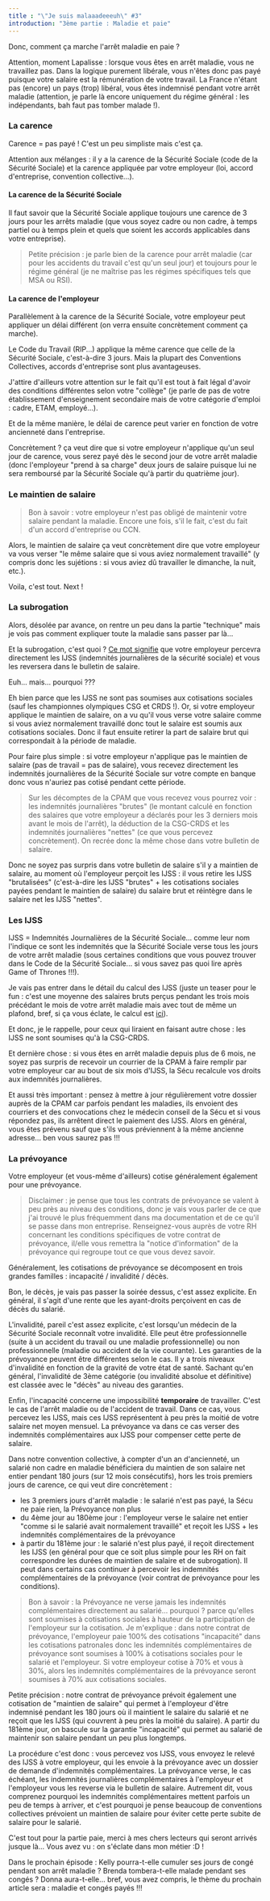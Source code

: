```yaml
---
title : "\"Je suis malaaadeeeuh\" #3"
introduction: "3ème partie : Maladie et paie"
---
```


Donc, comment ça marche l'arrêt maladie en paie ?

Attention, moment Lapalisse : lorsque vous êtes en arrêt maladie, vous ne travaillez pas. Dans la logique purement libérale, vous n'êtes donc pas payé puisque votre salaire est la rémunération de votre travail. La France n'étant pas (encore) un pays (trop) libéral, vous êtes indemnisé pendant votre arrêt maladie (attention, je parle là encore uniquement du régime général : les indépendants, bah faut pas tomber malade !).

### La carence

Carence = pas payé ! C'est un peu simpliste mais c'est ça.

Attention aux mélanges : il y a la carence de la Sécurité Sociale (code de la Sécurité Sociale) et la carence appliquée par votre employeur (loi, accord d'entreprise, convention collective...).

#### La carence de la Sécurité Sociale

Il faut savoir que la Sécurité Sociale applique toujours une carence de 3 jours pour les arrêts maladie (que vous soyez cadre ou non cadre, à temps partiel ou à temps plein et quels que soient les accords applicables dans votre entreprise).

> Petite précision : je parle bien de la carence pour arrêt maladie (car pour les accidents du travail c'est qu'un seul jour) et toujours pour le régime général (je ne maîtrise pas les régimes spécifiques tels que MSA ou RSI).

#### La carence de l'employeur

Parallèlement à la carence de la Sécurité Sociale, votre employeur peut appliquer un délai différent (on verra ensuite concrètement comment ça marche).

Le Code du Travail (RIP...) applique la même carence que celle de la Sécurité Sociale, c'est-à-dire 3 jours. Mais la plupart des Conventions Collectives, accords d'entreprise sont plus avantageuses.

J'attire d'ailleurs votre attention sur le fait qu'il est tout à fait légal d'avoir des conditions différentes selon votre "collège" (je parle de pas de votre établissement d'enseignement secondaire mais de votre catégorie d'emploi : cadre, ETAM, employé...).

Et de la même manière, le délai de carence peut varier en fonction de votre ancienneté dans l'entreprise.

Concrètement ? ça veut dire que si votre employeur n'applique qu'un seul jour de carence, vous serez payé dès le second jour de votre arrêt maladie (donc l'employeur "prend à sa charge" deux jours de salaire puisque lui ne sera remboursé par la Sécurité Sociale qu'à partir du quatrième jour).

### Le maintien de salaire

> Bon à savoir : votre employeur n'est pas obligé de maintenir votre salaire pendant la maladie. Encore une fois, s'il le fait, c'est du fait d'un accord d'entreprise ou CCN.

Alors, le maintien de salaire ça veut concrètement dire que votre employeur va vous verser "le même salaire que si vous aviez normalement travaillé" (y compris donc les sujétions : si vous aviez dû travailler le dimanche, la nuit, etc.).

Voila, c'est tout. Next !

### La subrogation

Alors, désolée par avance, on rentre un peu dans la partie "technique" mais je vois pas comment expliquer toute la maladie sans passer par là...

Et la subrogation, c'est quoi ? [Ce mot signifie](https://youtu.be/slP4oNsJsHs) que votre employeur percevra directement les IJSS (indemnités journalières de la sécurité sociale) et vous les reversera dans le bulletin de salaire.

Euh... mais... pourquoi ???

Eh bien parce que les IJSS ne sont pas soumises aux cotisations sociales (sauf les championnes olympiques CSG et CRDS !). Or, si votre employeur applique le maintien de salaire, on a vu qu'il vous verse votre salaire comme si vous aviez normalement travaillé donc tout le salaire est soumis aux cotisations sociales. Donc il faut ensuite retirer la part de salaire brut qui correspondait à la période de maladie.

Pour faire plus simple : si votre employeur n'applique pas le maintien de salaire (pas de travail = pas de salaire), vous recevez directement les indemnités journalières de la Sécurité Sociale sur votre compte en banque donc vous n'auriez pas cotisé pendant cette période.

> Sur les décomptes de la CPAM que vous recevez vous pourrez voir : les indemnités journalières "brutes" (le montant calculé en fonction des salaires que votre employeur a déclarés pour les 3 derniers mois avant le mois de l'arrêt), la déduction de la CSG-CRDS et les indemnités journalières "nettes" (ce que vous percevez concrètement). On recrée donc la même chose dans votre bulletin de salaire.

Donc ne soyez pas surpris dans votre bulletin de salaire s'il y a maintien de salaire, au moment où l'employeur perçoit les IJSS : il vous retire les IJSS "brutalisées" (c'est-à-dire les IJSS "brutes" + les cotisations sociales payées pendant le maintien de salaire) du salaire brut et réintègre dans le salaire net les IJSS "nettes".

### Les IJSS

IJSS = Indemnités Journalières de la Sécurité Sociale... comme leur nom l'indique ce sont les indemnités que la Sécurité Sociale verse tous les jours de votre arrêt maladie (sous certaines conditions que vous pouvez trouver dans le Code de la Sécurité Sociale... si vous savez pas quoi lire après Game of Thrones !!!).

Je vais pas entrer dans le détail du calcul des IJSS (juste un teaser pour le fun : c'est une moyenne des salaires bruts perçus pendant les trois mois précédant le mois de votre arrêt maladie mais avec tout de même un plafond, bref, si ça vous éclate, le calcul est [ici](http://www.ameli.fr/employeurs/vos-demarches/arret-maladie-conges/l-8217-arret-de-travail-pour-maladie/indemnites-journalieres.php)).

Et donc, je le rappelle, pour ceux qui liraient en faisant autre chose : les IJSS ne sont soumises qu'à la CSG-CRDS.

Et dernière chose : si vous êtes en arrêt maladie depuis plus de 6 mois, ne soyez pas surpris de recevoir un courrier de la CPAM à faire remplir par votre employeur car au bout de six mois d'IJSS, la Sécu recalcule vos droits aux indemnités journalières.

Et aussi très important : pensez à mettre à jour régulièrement votre dossier auprès de la CPAM car parfois pendant les maladies, ils envoient des courriers et des convocations chez le médecin conseil de la Sécu et si vous répondez pas, ils arrêtent direct le paiement des IJSS. Alors en général, vous êtes prévenu sauf que s'ils vous préviennent à la même ancienne adresse... ben vous saurez pas !!!

### La prévoyance

Votre employeur (et vous-même d'ailleurs) cotise généralement également pour une prévoyance.

> Disclaimer : je pense que tous les contrats de prévoyance se valent à peu près au niveau des conditions, donc je vais vous parler de ce que j'ai trouvé le plus fréquemment dans ma documentation et de ce qu'il se passe dans mon entreprise. Renseignez-vous auprès de votre RH concernant les conditions spécifiques de votre contrat de prévoyance, il/elle vous remettra la "notice d'information" de la prévoyance qui regroupe tout ce que vous devez savoir.

Généralement, les cotisations de prévoyance se décomposent en trois grandes familles : incapacité / invalidité / décès.

Bon, le décès, je vais pas passer la soirée dessus, c'est assez explicite. En général, il s'agit d'une rente que les ayant-droits perçoivent en cas de décès du salarié.

L'invalidité, pareil c'est assez explicite, c'est lorsqu'un médecin de la Sécurité Sociale reconnaît votre invalidité. Elle peut être professionnelle (suite à un accident du travail ou une maladie professionnelle) ou non professionnelle (maladie ou accident de la vie courante). Les garanties de la prévoyance peuvent être différentes selon le cas. Il y a trois niveaux d'invalidité en fonction de la gravité de votre état de santé. Sachant qu'en général, l'invalidité de 3ème catégorie (ou invalidité absolue et définitive) est classée avec le "décès" au niveau des garanties.

Enfin, l'incapacité concerne une impossibilité **temporaire** de travailler. C'est le cas de l'arrêt maladie ou de l'accident de travail. Dans ce cas, vous percevez les IJSS, mais ces IJSS représentent à peu près la moitié de votre salaire net moyen mensuel. La prévoyance va dans ce cas verser des indemnités complémentaires aux IJSS pour compenser cette perte de salaire.

Dans notre convention collective, à compter d'un an d'ancienneté, un salarié non cadre en maladie bénéficiera du maintien de son salaire net entier pendant 180 jours (sur 12 mois consécutifs), hors les trois premiers jours de carence, ce qui veut dire concrètement :

 - les 3 premiers jours d'arrêt maladie : le salarié n'est pas payé, la Sécu ne paie rien, la Prévoyance non plus
  - du 4ème jour au 180ème jour : l'employeur verse le salaire net entier "comme si le salarié avait normalement travaillé" et reçoit les IJSS + les indemnités complémentaires de la prévoyance
  - à partir du 181ème jour : le salarié n'est plus payé, il reçoit directement les IJSS (en général pour que ce soit plus simple pour les RH on fait correspondre les durées de maintien de salaire et de subrogation). Il peut dans certains cas continuer à percevoir les indemnités complémentaires de la prévoyance (voir contrat de prévoyance pour les conditions).

> Bon à savoir : la Prévoyance ne verse jamais les indemnités complémentaires directement au salarié... pourquoi ? parce qu'elles sont soumises à cotisations sociales à hauteur de la participation de l'employeur sur la cotisation. Je m'explique : dans notre contrat de prévoyance, l'employeur paie 100% des cotisations "incapacité" dans les cotisations patronales donc les indemnités complémentaires de prévoyance sont soumises à 100% à cotisations sociales pour le salarié et l'employeur. Si votre employeur cotise à 70% et vous à 30%, alors les indemnités complémentaires de la prévoyance seront soumises à 70% aux cotisations sociales.

Petite précision : notre contrat de prévoyance prévoit également une cotisation de "maintien de salaire" qui permet à l'employeur d'être indemnisé pendant les 180 jours où il maintient le salaire du salarié et ne reçoit que les IJSS (qui couvrent à peu près la moitié du salaire). A partir du 181ème jour, on bascule sur la garantie "incapacité" qui permet au salarié de maintenir son salaire pendant un peu plus longtemps.

La procédure c'est donc : vous percevez vos IJSS, vous envoyez le relevé des IJSS à votre employeur, qui les envoie à la prévoyance avec un dossier de demande d'indemnités complémentaires. La prévoyance verse, le cas échéant, les indemnités journalières complémentaires à l'employeur et l'employeur vous les reverse via le bulletin de salaire. Autrement dit, vous comprenez pourquoi les indemnités complémentaires mettent parfois un peu de temps à arriver, et c'est pourquoi je pense beaucoup de conventions collectives prévoient un maintien de salaire pour éviter cette perte subite de salaire pour le salarié.

C'est tout pour la partie paie, merci à mes chers lecteurs qui seront arrivés jusque là... Vous avez vu : on s'éclate dans mon métier :D !

Dans le prochain épisode : Kelly pourra-t-elle cumuler ses jours de congé pendant son arrêt maladie ? Brenda tombera-t-elle malade pendant ses congés ? Donna aura-t-elle... bref, vous avez compris, le thème du prochain article sera : maladie et congés payés !!!
